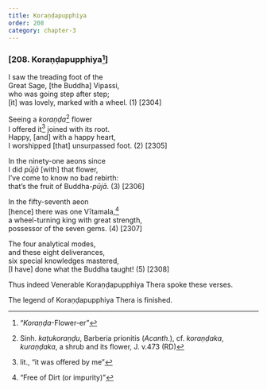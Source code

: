```yaml
---
title: Koraṇḍapupphiya
order: 208
category: chapter-3
---
```


### \[208. Koraṇḍapupphiya[^1]\]
I saw the treading foot of the  
Great Sage, \[the Buddha\] Vipassi,  
who was going step after step;  
\[it\] was lovely, marked with a wheel. (1) \[2304\]

Seeing a *koraṇḍa*[^2] flower  
I offered it[^3] joined with its root.  
Happy, \[and\] with a happy heart,  
I worshipped \[that\] unsurpassed foot. (2) \[2305\]

In the ninety-one aeons since  
I did *pūjā* \[with\] that flower,  
I’ve come to know no bad rebirth:  
that’s the fruit of Buddha-*pūjā*. (3) \[2306\]

In the fifty-seventh aeon  
\[hence\] there was one Vītamala,[^4]  
a wheel-turning king with great strength,  
possessor of the seven gems. (4) \[2307\]

The four analytical modes,  
and these eight deliverances,  
six special knowledges mastered,  
\[I have\] done what the Buddha taught! (5) \[2308\]

Thus indeed Venerable Koraṇḍapupphiya Thera spoke these verses.

The legend of Koraṇḍapupphiya Thera is finished.

[^1]: “*Koraṇḍa*-Flower-er”

[^2]: Sinh. *kaṭukoraṇḍu*, Barberia prionitis (*Acanth.*), cf. *koraṇḍaka*, *kuraṇḍaka*, a shrub and its flower, J. v.473 (RD)

[^3]: lit., “it was offered by me”

[^4]: “Free of Dirt (or impurity)”

